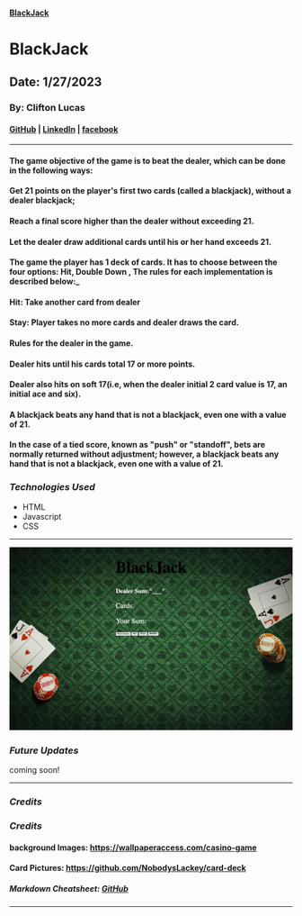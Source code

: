 #### [BlackJack](http://classy-suit.surge.sh)

# BlackJack

## Date: 1/27/2023

### By: Clifton Lucas

#### [GitHub](https://github.com/Cliftonlucas1?tab=repositories) | [LinkedIn]() | [facebook](https://www.linkedin.com/in/clifton-lucas-b80540121/)

---

#### The game objective of the game is to beat the dealer, which can be done in the following ways:

#### Get 21 points on the player's first two cards (called a blackjack), without a dealer blackjack;

#### Reach a final score higher than the dealer without exceeding 21.

#### Let the dealer draw additional cards until his or her hand exceeds 21.

#### The game the player has 1 deck of cards. It has to choose between the four options: Hit, Double Down , The rules for each implementation is described below:\_

#### Hit: Take another card from dealer

#### Stay: Player takes no more cards and dealer draws the card.

#### Rules for the dealer in the game.

#### Dealer hits until his cards total 17 or more points.

#### Dealer also hits on soft 17(i.e, when the dealer initial 2 card value is 17, an initial ace and six).

#### A blackjack beats any hand that is not a blackjack, even one with a value of 21.

#### In the case of a tied score, known as "push" or "standoff", bets are normally returned without adjustment; however, a blackjack beats any hand that is not a blackjack, even one with a value of 21.

### **_Technologies Used_**

- HTML
- Javascript
- CSS

---

![images](display.png)

### **_Future Updates_**

coming soon!

---

### **_Credits_**

### **_Credits_**

#### background Images: https://wallpaperaccess.com/casino-game

#### Card Pictures: https://github.com/NobodysLackey/card-deck

##### Markdown Cheatsheet: [GitHub](https://guides.github.com/pdfs/markdown-cheatsheet-online.pdf)

---
